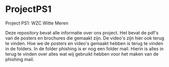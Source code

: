 # ProjectPS1
Project PS1: WZC Witte Meren

Deze repository bevat alle informatie over ons project. Het bevat de pdf's van de posters en brochures die gemaakt zijn. De video's zijn hier ook terug te vinden. Hoe we de posters en video's gemaakt hebben is terug te vinden in de folders. In de folder phishing is er nog een folder mail. Hierin is alles in terug te vinden over alles wat wij gebruikt hebben voor het maken van de phishing mail. 

